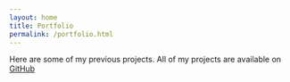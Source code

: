 ```yaml
---
layout: home
title: Portfolio
permalink: /portfolio.html
---
```

Here are some of my previous projects. All of my projects are available on [GitHub](https://github.com/MurrayGroves)
